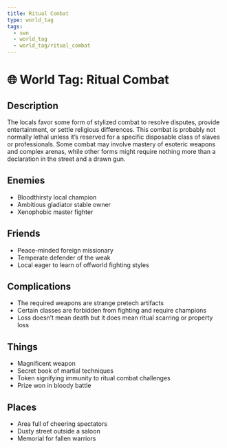 ```yaml
---
title: Ritual Combat
type: world_tag
tags:
  - swn
  - world_tag
  - world_tag/ritual_combat
---
```

# 🌐 World Tag: Ritual Combat

## Description
The locals favor some form of stylized combat to resolve disputes, provide entertainment, or settle religious differences. This combat is probably not normally lethal unless it’s reserved for a specific disposable class of slaves or professionals. Some combat may involve mastery of esoteric weapons and complex arenas, while other forms might require nothing more than a declaration in the street and a drawn gun.
## Enemies
- Bloodthirsty local champion
- Ambitious gladiator stable owner
- Xenophobic master fighter

## Friends
- Peace-minded foreign missionary
- Temperate defender of the weak
- Local eager to learn of offworld fighting styles

## Complications
- The required weapons are strange pretech artifacts
- Certain classes are forbidden from fighting and require champions
- Loss doesn’t mean death but it does mean ritual scarring or property loss

## Things
- Magnificent weapon
- Secret book of martial techniques
- Token signifying immunity to ritual combat challenges
- Prize won in bloody battle

## Places
- Area full of cheering spectators
- Dusty street outside a saloon
- Memorial for fallen warriors

